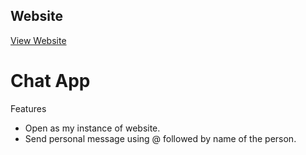 ## Website
[View Website](https://chatsepta.herokuapp.com)
# Chat App
Features
- Open as my instance of website.
- Send personal message using @ followed by name of the person.
